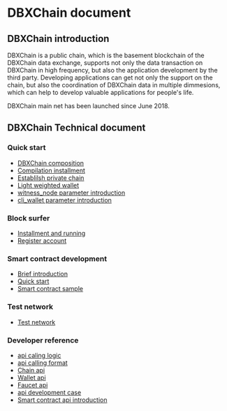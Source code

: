 # DBXChain document

## DBXChain introduction

DBXChain is a public chain, which is the basement blockchain of the DBXChain data exchange, supports not only the data transaction on DBXChain in high frequency, but also the application development by the third party. Developing applications can get not only the support on the chain, but also the coordination of DBXChain data in multiple dimmesions, which can help to develop valuable applications for people's life.

DBXChain main net has been launched since June 2018.


## DBXChain Technical document

### Quick start
* [DBXChain composition](introduction-en.md)
* [Compilation installment](node/install-en.md)
* [Establilsh private chain](node/private-chain-en.md)
* [Light weighted wallet](node/cli_wallet-en.md)
* [witness_node parameter introduction](node/cmd/witness_node-en.md)
* [cli_wallet parameter introduction](node/cmd/cli_wallet-en.md)

### Block surfer
* [Installment and running](wallet/install-en.md)
* [Register account](wallet/register-en.md)

### Smart contract development
* [Brief introduction](contract/introduction-en.md)
* [Quick start](contract/quick_start-en.md)
* [Smart contract sample](contract/examples-en.md)

### Test network
* [Test network](testnet/introduction-en.md)

### Developer reference
* [api caling logic](node/api/introduction-en.md)
* [api calling format](node/api/format-en.md)
* [Chain api](node/api/witness_node-en.md)
* [Wallet api](node/api/cli_wallet-en.md)
* [Faucet api](node/api/faucet-en.md)
* [api development case](node/api/develop-en.md)
* [Smart contract api introduction](contract/contract-api-en.md)
